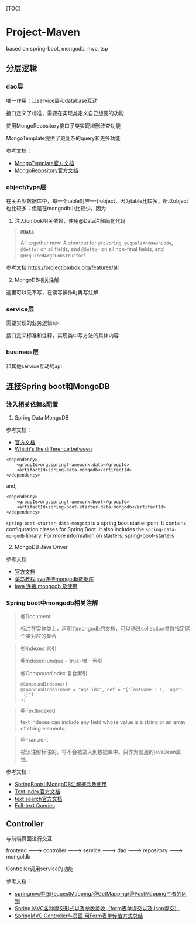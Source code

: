 [TOC]

# Project-Maven

based on spring-boot, mongodb, mvc, tsp

## 分层逻辑

### dao层

唯一作用：让service层和database互动

接口定义了标准，需要在实现类定义自己想要的功能

使用MongoRepository接口子类实现增删改查功能

MongoTemplate提供了更复杂的query和更多功能



参考文档：

- [MongoTemplate官方文档](https://docs.spring.io/spring-data/mongodb/docs/3.0.0.RELEASE/reference/html/#mongo-template)
- [MongoRepository官方文档](https://spring.io/guides/gs/accessing-data-mongodb/)

### object/type层

在关系型数据库中，每一个table对应一个object，因为table比较多，所以object也比较多；但是在mongodb中比较少，因为

1. 注入lombok相关依赖，使用@Data注解简化代码

> [`@Data`](https://projectlombok.org/features/Data) 
>
> All together now: A shortcut for `@ToString`, `@EqualsAndHashCode`, `@Getter` on all fields, and `@Setter` on all non-final fields, and `@RequiredArgsConstructor`!

参考文档:https://projectlombok.org/features/all

2. MongoDB相关注解

这里可以先不写，在读写操作时再写注解

### service层

需要实现的业务逻辑api

接口定义标准和注释，实现类中写方法的具体内容



### business层

和其他service互动的api



## 连接Spring boot和MongoDB

### 注入相关依赖&配置

1. Spring Data MongoDB

参考文档：

- [官方文档](https://docs.spring.io/spring-data/mongodb/docs/3.0.0.RELEASE/reference/html/#mongo.core)
- [Which's the difference between](https://stackoverflow.com/questions/52425966/spring-spring-data-mongodb-or-spring-boot-starter-data-mongodb)

```
<dependency>
    <groupId>org.springframework.data</groupId>
    <artifactId>spring-data-mongodb</artifactId>
</dependency>
```

and,

```
<dependency>
    <groupId>org.springframework.boot</groupId>
    <artifactId>spring-boot-starter-data-mongodb</artifactId>
</dependency>
```

`spring-boot-starter-data-mongodb` is a spring boot starter pom. It contains configuration classes for Spring Boot. It also includes the `spring-data-mongodb` library. For more information on starters: [spring-boot-starters](https://www.baeldung.com/spring-boot-starters)

2. MongoDB Java Driver

参考文档

- [官方文档](https://docs.mongodb.com/drivers/java)
- [菜鸟教程java连接mongodb数据库](https://www.runoob.com/mongodb/mongodb-java.html)
- [java 连接 mongodb 及使用](https://www.cnblogs.com/ooo0/p/11362933.html)

### Spring boot中mongodb相关注解

>@Document
>
>标注在实体类上，声明为mongodb的文档，可以通过collection参数指定这个类对应的集合

>@Indexed 索引
>
>@Indexed(unique = true) 唯一索引
>
>@CompoundIndex 复合索引
>
>```
>@CompoundIndexes({
>@CompoundIndex(name = "age_idx", def = "{'lastName': 1, 'age': -1}")
>})
>```

>@TextIndexed
>
>text indexes can include any field whose value is a string or an array of string elements.
>
>

>@Transient
>
>被该注解标注的，将不会被录入到数据库中。只作为普通的javaBean属性。

参考文档：

- [SpringBoot中MongoDB注解概念及使用](https://blog.csdn.net/tianyaleixiaowu/article/details/73530679)
- [Text index官方文档](https://docs.mongodb.com/manual/core/index-text/)
- [text search官方文档](https://docs.mongodb.com/manual/text-search/)
- [Full-text Queries](https://docs.spring.io/spring-data/mongodb/docs/current/reference/html/#mongo.textsearch)

## Controller

与前端页面进行交互

frontend ---> controller ---> service ---> dao ---> repository ---> mongoldb

Controller调用service的功能



参考文档：

- [springmvc中@RequestMapping/@GetMapping/@PostMapping三者的区别](https://blog.csdn.net/weixin_39220472/article/details/80813111?utm_medium=distribute.pc_relevant.none-task-blog-BlogCommendFromMachineLearnPai2-1.channel_param&depth_1-utm_source=distribute.pc_relevant.none-task-blog-BlogCommendFromMachineLearnPai2-1.channel_param)
- [Spring MVC各种提交形式以及参数接收（form表单提交以及Json提交）](https://blog.csdn.net/u014534808/article/details/84667859)
- [SpringMVC Controller与页面 用Form表单传值方式总结](https://blog.csdn.net/lizhengze1117/article/details/107784342?utm_medium=distribute.pc_relevant.none-task-blog-BlogCommendFromMachineLearnPai2-3.channel_param&depth_1-utm_source=distribute.pc_relevant.none-task-blog-BlogCommendFromMachineLearnPai2-3.channel_param)

